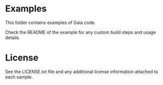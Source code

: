 # Examples
This folder contains examples of Gaia code.

Check the README of the example for any custom build steps and usage details.

# License
See the LICENSE.txt file and any additional license information attached to each sample.
